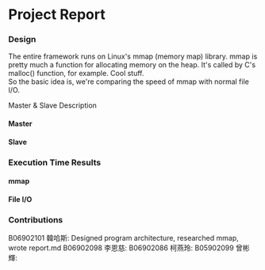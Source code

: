 # Project Report

### Design
The entire framework runs on Linux's mmap (memory map) library. mmap is pretty much a function for allocating memory on the heap. It's called by C's malloc() function, for example. Cool stuff.<br>
So the basic idea is, we're comparing the speed of mmap with normal file I/O.<br>

Master & Slave Description <br>
#### Master


#### Slave


### Execution Time Results
#### mmap
#### File I/O


### Contributions
B06902101 韓哈斯: Designed program architecture, researched mmap, wrote report.md
B06902098 李恩慈: 
B06902086 柯燕玲: 
B05902099 曾彬輝: 
